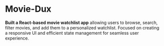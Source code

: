 # Movie-Dux
**Built a React-based movie watchlist app** allowing users to browse, search, filter movies, and add them to a personalized watchlist. Focused on creating a responsive UI and efficient state management for seamless user experience.